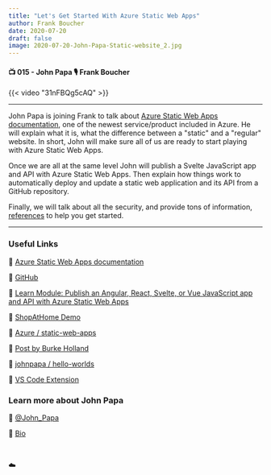 ```yaml
---
title: "Let's Get Started With Azure Static Web Apps"
author: Frank Boucher
date: 2020-07-20
draft: false
image: 2020-07-20-John-Papa-Static-website_2.jpg
---
```


#### 📺 015 - John Papa 🎙️ Frank Boucher

<!--more-->

{{< video "31nFBQg5cAQ" >}}

---

John Papa is joining Frank to talk about [Azure Static Web Apps documentation](https://docs.microsoft.com/en-ca/learn/modules/publish-app-service-static-web-app-api/?WT.mc_id=allaroundazure-blog-jopapa), one of the newest service/product included in Azure. He will explain what it is, what the difference between a "static" and a "regular" website. In short, John will make sure all of us are ready to start playing with Azure Static Web Apps.  

Once we are all at the same level John will publish a Svelte JavaScript app and API with Azure Static Web Apps. Then explain how things work to automatically deploy and update a static web application and its API from a GitHub repository. 

Finally, we will talk about all the security, and provide tons of information, [references]((https://docs.microsoft.com/en-ca/learn/modules/publish-app-service-static-web-app-api/?WT.mc_id=allaroundazure-blog-jopapa)) to help you get started.

---

### Useful Links


🔗 [Azure Static Web Apps documentation](https://docs.microsoft.com/en-ca/learn/modules/publish-app-service-static-web-app-api/?WT.mc_id=allaroundazure-blog-jopapa)

🔗 [GitHub](https://github.com/microsoft/swa-community-kit)

🔗 [Learn Module: Publish an Angular, React, Svelte, or Vue JavaScript app and API with Azure Static Web Apps](https://docs.microsoft.com/en-ca/learn/modules/publish-app-service-static-web-app-api/?WT.mc_id=allaroundazure-blog-jopapa)

🔗 [ShopAtHome Demo](https://www.shopathome.dev/home)

🔗 [Azure / static-web-apps](https://github.com/azure/static-web-apps)

🔗 [Post by Burke Holland](https://burkeholland.github.io/posts/static-app-root-domain/)

🔗 [johnpapa / hello-worlds](https://github.com/johnpapa/hello-worlds)

🔗 [VS Code Extension](https://marketplace.visualstudio.com/items?itemName=ms-azuretools.vscode-azurestaticwebapps&WT.mc_id=allaroundazure-blog-jopapa)


### Learn more about John Papa

🔗 [@John_Papa](https://twitter.com/John_Papa)

🔗 [Bio](https://developer.microsoft.com/en-us/advocates/john-papa)

<br />

☁️
